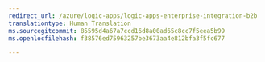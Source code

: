 ```yaml
---
redirect_url: /azure/logic-apps/logic-apps-enterprise-integration-b2b
translationtype: Human Translation
ms.sourcegitcommit: 85595d4a67a7ccd16d8a00ad65c8cc7f5eea5b99
ms.openlocfilehash: f38576ed75963257be3673aa4e812bfa3f5fc677

---
```




<!--HONumber=Jan17_HO3-->


